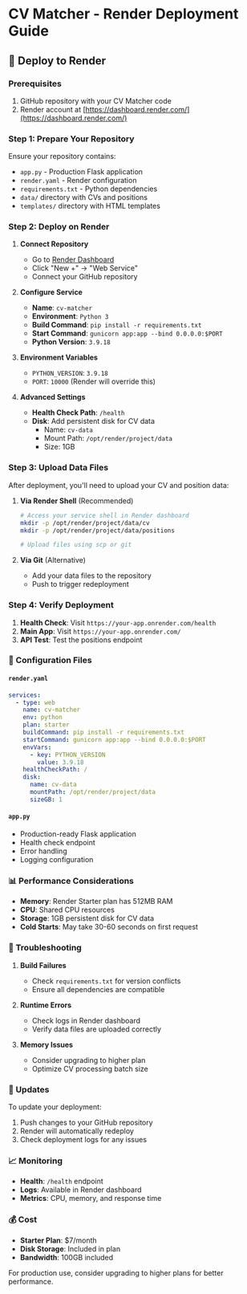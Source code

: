 # CV Matcher - Render Deployment Guide

## 🚀 Deploy to Render

### Prerequisites
1. GitHub repository with your CV Matcher code
2. Render account at [https://dashboard.render.com/](https://dashboard.render.com/)

### Step 1: Prepare Your Repository

Ensure your repository contains:
- `app.py` - Production Flask application
- `render.yaml` - Render configuration
- `requirements.txt` - Python dependencies
- `data/` directory with CVs and positions
- `templates/` directory with HTML templates

### Step 2: Deploy on Render

1. **Connect Repository**
   - Go to [Render Dashboard](https://dashboard.render.com/)
   - Click "New +" → "Web Service"
   - Connect your GitHub repository

2. **Configure Service**
   - **Name**: `cv-matcher`
   - **Environment**: `Python 3`
   - **Build Command**: `pip install -r requirements.txt`
   - **Start Command**: `gunicorn app:app --bind 0.0.0.0:$PORT`
   - **Python Version**: `3.9.18`

3. **Environment Variables**
   - `PYTHON_VERSION`: `3.9.18`
   - `PORT`: `10000` (Render will override this)

4. **Advanced Settings**
   - **Health Check Path**: `/health`
   - **Disk**: Add persistent disk for CV data
     - Name: `cv-data`
     - Mount Path: `/opt/render/project/data`
     - Size: 1GB

### Step 3: Upload Data Files

After deployment, you'll need to upload your CV and position data:

1. **Via Render Shell** (Recommended)
   ```bash
   # Access your service shell in Render dashboard
   mkdir -p /opt/render/project/data/cv
   mkdir -p /opt/render/project/data/positions
   
   # Upload files using scp or git
   ```

2. **Via Git** (Alternative)
   - Add your data files to the repository
   - Push to trigger redeployment

### Step 4: Verify Deployment

1. **Health Check**: Visit `https://your-app.onrender.com/health`
2. **Main App**: Visit `https://your-app.onrender.com/`
3. **API Test**: Test the positions endpoint

### 🔧 Configuration Files

#### `render.yaml`
```yaml
services:
  - type: web
    name: cv-matcher
    env: python
    plan: starter
    buildCommand: pip install -r requirements.txt
    startCommand: gunicorn app:app --bind 0.0.0.0:$PORT
    envVars:
      - key: PYTHON_VERSION
        value: 3.9.18
    healthCheckPath: /
    disk:
      name: cv-data
      mountPath: /opt/render/project/data
      sizeGB: 1
```

#### `app.py`
- Production-ready Flask application
- Health check endpoint
- Error handling
- Logging configuration

### 📊 Performance Considerations

- **Memory**: Render Starter plan has 512MB RAM
- **CPU**: Shared CPU resources
- **Storage**: 1GB persistent disk for CV data
- **Cold Starts**: May take 30-60 seconds on first request

### 🐛 Troubleshooting

1. **Build Failures**
   - Check `requirements.txt` for version conflicts
   - Ensure all dependencies are compatible

2. **Runtime Errors**
   - Check logs in Render dashboard
   - Verify data files are uploaded correctly

3. **Memory Issues**
   - Consider upgrading to higher plan
   - Optimize CV processing batch size

### 🔄 Updates

To update your deployment:
1. Push changes to your GitHub repository
2. Render will automatically redeploy
3. Check deployment logs for any issues

### 📈 Monitoring

- **Health**: `/health` endpoint
- **Logs**: Available in Render dashboard
- **Metrics**: CPU, memory, and response time

### 💰 Cost

- **Starter Plan**: $7/month
- **Disk Storage**: Included in plan
- **Bandwidth**: 100GB included

For production use, consider upgrading to higher plans for better performance.

